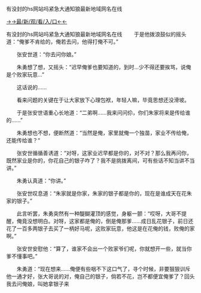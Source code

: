 有没封的hs网站吗紧急大通知狼最新地域网名在线


<a href="https://hyp.senfoop.com?https://github.com">→→最/新/观/看/入/口←←</a>

有没封的hs网站吗紧急大通知狼最新地域网名在线
　　于是他拨浪鼓似的摇头道：“俺爹不肯给的，俺若去问，他得打俺不可。”

　　张安世道：“你去问你娘。”

　　朱勇想了想，又摇头：“迟早俺爹也要知道的，到时…少不得还要挨骂，说俺是个败家玩意…”

　　这话说的……

　　看来问题的关键在于让大家放下心理包袱，年轻人嘛，毕竟思想还没滑坡。

　　于是张安世语重心长地道：“二弟啊……我来问问伱，你们朱家将来是传给谁的……”

　　朱勇想也不想，便断然道：“当然是俺，家里就俺一个独苗，家业不传给俺，还能传给谁？“

　　张安世循循善诱道：“对呀，这家业迟早都是你的，对不对？那么我再问你，既然家业是你的，你花自己的银子咋了？我不是挑拨离间，可有些话不知当讲不当讲。”

　　朱勇认真道：“你讲。”

　　张安世叹息道：“朱家就是你家，朱家的银子都是你的，现在是谁成天在花朱家的银子。”

　　此言听罢，朱勇突然有一种醍醐灌顶的感觉，身躯一颤：“哎呀，大哥不提醒，俺竟没想明白。对呀，这家都是俺的，倒是俺那爹……成日乱花银子，前日还花了一百多两银子去买了一柄好马呢，这败家玩意，他这是在花俺的钱，败俺的家啊。”

　　张安世安慰他：“算了，谁家不会出一个败家爷们呢，你就想开一些，就当你爹不懂事吧。”

　　朱勇道：“现在想来……俺便有些咽不下这口气了，寻个时候，非要狠狠训斥他一通才好，张大哥说的对，俺自己的银子，倘若不花，岂不都便宜俺爹了？回头我去问俺娘，叫她拿银子来
